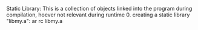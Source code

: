 Static Library: This is a collection of objects linked into the program during compilation, hoever not relevant during runtime
0. creating a static library "libmy.a": ar rc libmy.a

